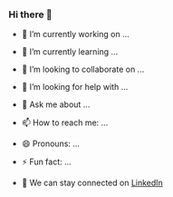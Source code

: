 ### Hi there 👋
<!--
![Ejaz's GitHub stats](https://github-readme-stats.vercel.app/api?username=ez7051&count_private=true&show_icons=true&theme=panda)
<br>
<br>
<img src ="https://github-readme-streak-stats.herokuapp.com?user=ez7051&theme=panda">
-->

- 🔭 I’m currently working on ...
- 🌱 I’m currently learning ...
- 👯 I’m looking to collaborate on ...
- 🤔 I’m looking for help with ...
- 💬 Ask me about ...
- 📫 How to reach me: ...
- 😄 Pronouns: ...
- ⚡ Fun fact: ...

- 🤝 We can stay connected on <a href="https://www.linkedin.com/in/ejaz-ahamed-shaik-617a10144/">LinkedIn</a>
